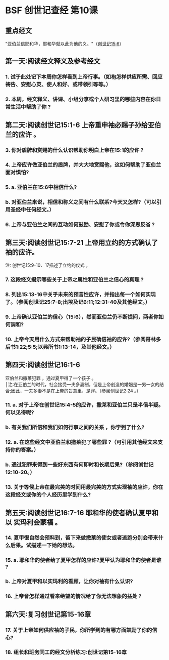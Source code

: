 # BSF 创世记查经 第10课
## 重点经文
"亚伯兰信耶和华，耶和华就以此为他的义。"（[创世记15∶6](https://prayers.github.io/learning/bible/创世记.html#创156)）
## 第一天∶阅读经文释义及参考经文
### 1. 试于此处记下本周你怎样看到上帝行事。（如袍怎样供应所需、回应祷告、安慰心灵、使人和好、或带领引等等。）
### 2. 本周，经文释义、讲课、小组分享或个人研习里的哪些内容在你日常生活中帮助了你 ?
## 第二天∶阅读创世记15∶1-6 上帝重申袖必赐子孙给亚伯兰的应许 。
### 3. 你对盾牌和赏赐的什么认识帮助你明白上帝在15∶1的应许 ?

### 4. 上帝应许做亚伯兰的盾牌，并大大地赏赐他，这如何帮助了亚伯兰面对惧怕?

### 5. a. 亚伯兰在15∶6中相信什么?

### b. 对亚伯兰来说，相信和称义之间有什么联系?今天又怎样?（可以引用圣经中任何经文。）

### 6. 上帝与亚伯兰之间的互动如何鼓励、安慰了你或令你深思反省 ?

## 第三天∶阅读创世记15∶7-21 上帝用立约的方式确认了袖的应许。
注∶ 创世记15∶9-10、17描述了立约的仪式 。
### 7. 这段经文揭示哪些关于上帝之属性和亚伯兰之信心的真理 ?

### 8. 列出15∶13-16中关乎未来的预言性应许，并指出每一个如何实现了。（参阅创世记25∶7-8;出埃及记6∶11;12∶31-40及其他经文。）

### 9. 上帝确认亚伯兰的信心（15∶6），然而亚伯兰仍不断提问，两者你如何调和?

### 10. 上帝今天用什么方式来帮助袖的子民确信袖的应许?（参阅哥林多后书1∶22;5∶5;以弗所书1∶13-14，及其他经文。）

## 第四天∶阅读创世记16∶1-6
亚伯兰和撒莱犯罪 ，通过夏甲得了一个孩子 。  
│注∶在亚伯兰的时代，社会接受一夫多妻制，但是上帝创造的婚姻是一男一女的结合;因此，一夫多妻不是在上帝的旨意里，是罪。（参阅创世记2∶24 。）
### 11. a. 对于上帝在创世记15∶4-5的应许，撒莱和亚伯兰只是半信半疑。何以见得呢?

### b. 有关我们所信和我们如何行事之间的关系 ，你学到了什么?

### 12. a. 在这些经文中亚伯兰和撒莱犯了哪些罪 ?（可引用其他经文来支持你的答案。）

### b. 通过犯罪来得到一些好东西有何即时和长期后果?（参阅创世记12∶10-20。）

### 13. 关于等候上帝在最完美的时间用最完美的方式实现袖的应许，你在这段经文或你的个人经历里学到什么?

## 第五天∶阅读创世记16∶7-16 耶和华的使者确认夏甲和以 实玛利会蒙福 。
### 14. 夏甲很自然会预料到，留下来做撒莱的使女或者逃跑分别会带来什么后果。试描述一下她的想法。

### 15. a. 耶和华的使者给了夏甲怎样的应许?夏甲认为耶和华的使者是谁 ?

### b. 上帝对夏甲和以实玛利的看顾，让你对袖有什么认识?

### 16. 上帝曾怎样通过看来绝望的情况给了你无法想象的益处 ?

## 第六天∶复习创世记第15-16章
### 17. 关于上帝如何供应袖的子民，你所学到的有哪方面鼓励了你的信心?
### 18. 组长和班务同工的经文分析练习∶创世记第15-16章
